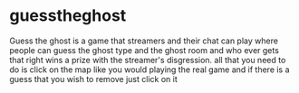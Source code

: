 # guesstheghost

Guess the ghost is a game that streamers and their chat can play where people can guess the ghost type and the ghost room and who ever gets that right wins a prize with the streamer's disgression. all that you need to do is click on the map like you would playing the real game and if there is a guess that you wish to remove just click on it
